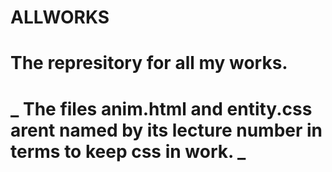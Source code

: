 # ALLWORKS
# The represitory for all my works.
# _ The files anim.html and entity.css arent named by its lecture number in terms to keep css in work. _
